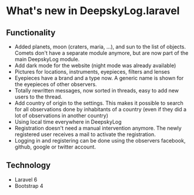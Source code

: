 # What's new in DeepskyLog.laravel

## Functionality

+ Added planets, moon (craters, maria, ...), and sun to the list of objects. Comets don't have a separate module anymore, but are now part of the main DeepskyLog module.
+ Add dark mode for the website (night mode was already available)
+ Pictures for locations, instruments, eyepieces, filters and lenses
+ Eyepieces have a brand and a type now. A generic name is shown for the eyepieces of other observers.
+ Totally rewritten messages, now sorted in threads, easy to add new users to the thread.
+ Add country of origin to the settings. This makes it possible to search for all observations done by inhabitants of a country (even if they did a lot of observations in another country)
+ Using local time everywhere in DeepskyLog
+ Registration doesn't need a manual intervention anymore. The newly registered user receives a mail to activate the registration.
+ Logging in and registering can be done using the observers facebook, github, google or twitter account.

## Technology

+ Laravel 6
+ Bootstrap 4
